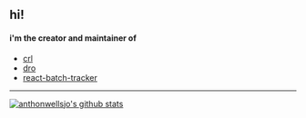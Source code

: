 ## hi!

#### i'm the creator and maintainer of
- [crl](https://github.com/anthonwellsjo/crl)
- [dro](https://crates.io/crates/dro)
- [react-batch-tracker](https://www.npmjs.com/package/react-batch-tracker)






----------------------------------------------------------------------------------------

[![anthonwellsjo's github stats](https://github-readme-stats.vercel.app/api?username=anthonwellsjo&show_icons=true&title_color=fff&icon_color=79ff97&text_color=9f9f9f&bg_color=151515&include_all_commits=true&count_private=true)](https://github.com/anthonwellsjo)
